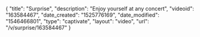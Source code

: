 {
    "title": "Surprise",
    "description": "Enjoy yourself at any concert",
    "videoid": "163584467",
    "date_created": "1525776169",
    "date_modified": "1546466801",
    "type": "captivate",
    "layout": "video",
    "url": "\/v\/surprise\/163584467"
}